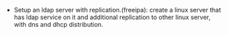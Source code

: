 * Setup an ldap server with replication.(freeipa):
  create a linux server that has ldap service on it and additional replication to other linux server, with dns and dhcp distribution.
